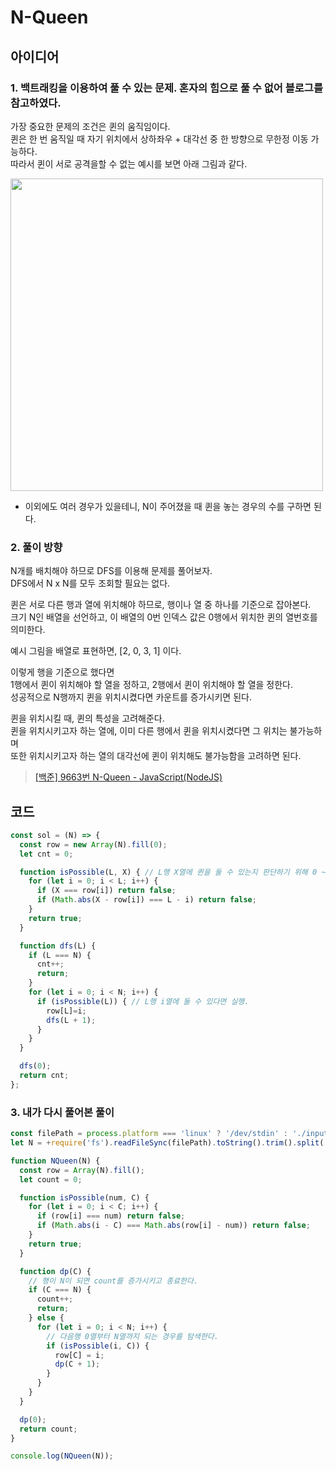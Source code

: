 # N-Queen

## 아이디어

### 1. 백트래킹을 이용하여 풀 수 있는 문제. 혼자의 힘으로 풀 수 없어 블로그를 참고하였다.

가장 중요한 문제의 조건은 퀸의 움직임이다.<br />
퀸은 한 번 움직일 때 자기 위치에서 상하좌우 + 대각선 중 한 방향으로 무한정 이동 가능하다.<br />
따라서 퀸이 서로 공격을할 수 없는 예시를 보면 아래 그림과 같다.<br />

<img src="https://img1.daumcdn.net/thumb/R1280x0/?scode=mtistory2&fname=https%3A%2F%2Fblog.kakaocdn.net%2Fdn%2Fc37Ayl%2Fbtq6Mcau11r%2F8jFFKqdyM8nKIfCWMe15iK%2Fimg.png" width="500px" />

- 이외에도 여러 경우가 있을테니, N이 주어졌을 때 퀸을 놓는 경우의 수를 구하면 된다.

### 2. 풀이 방향

N개를 배치해야 하므로 DFS를 이용해 문제를 풀어보자.<br />
DFS에서 N x N를 모두 조회할 필요는 없다.<br />

퀸은 서로 다른 행과 열에 위치해야 하므로, 행이나 열 중 하나를 기준으로 잡아본다.<br />
크기 N인 배열을 선언하고, 이 배열의 0번 인덱스 값은 0행에서 위치한 퀸의 열번호를 의미한다.<br />

예시 그림을 배열로 표현하면, [2, 0, 3, 1] 이다.<br />

이렇게 행을 기준으로 했다면<br />
1행에서 퀸이 위치해야 할 열을 정하고, 2행에서 퀸이 위치해야 할 열을 정한다.<br />
성공적으로 N행까지 퀸을 위치시켰다면 카운트를 증가시키면 된다.<br />

퀸을 위치시킬 때, 퀸의 특성을 고려해준다.<br />
퀸을 위치시키고자 하는 열에, 이미 다른 행에서 퀸을 위치시켰다면 그 위치는 불가능하며<br />
또한 위치시키고자 하는 열의 대각선에 퀸이 위치해도 불가능함을 고려하면 된다.<br />

> [[백준] 9663번 N-Queen - JavaScript(NodeJS)](https://gobae.tistory.com/57)

## 코드

```js
const sol = (N) => {
  const row = new Array(N).fill(0);
  let cnt = 0;

  function isPossible(L, X) { // L행 X열에 퀸을 둘 수 있는지 판단하기 위해 0 ~ L-1행까지 상하좌우 + 대각선까지 조회.
    for (let i = 0; i < L; i++) {
      if (X === row[i]) return false;
      if (Math.abs(X - row[i]) === L - i) return false;
    }
    return true;
  }

  function dfs(L) {
    if (L === N) {
      cnt++;
      return;
    }
    for (let i = 0; i < N; i++) {
      if (isPossible(L)) { // L행 i열에 둘 수 있다면 실행.
        row[L]=i;
        dfs(L + 1);
      }
    }
  }

  dfs(0);
  return cnt;
};
```

### 3. 내가 다시 풀어본 풀이

```js
const filePath = process.platform === 'linux' ? '/dev/stdin' : './input.txt';
let N = +require('fs').readFileSync(filePath).toString().trim().split('\n')[0];

function NQueen(N) {
  const row = Array(N).fill();
  let count = 0;

  function isPossible(num, C) {
    for (let i = 0; i < C; i++) {
      if (row[i] === num) return false;
      if (Math.abs(i - C) === Math.abs(row[i] - num)) return false;
    }
    return true;
  }

  function dp(C) {
    // 행이 N이 되면 count를 증가시키고 종료한다.
    if (C === N) {
      count++;
      return;
    } else { 
      for (let i = 0; i < N; i++) {
        // 다음행 0열부터 N열까지 되는 경우를 탐색한다.
        if (isPossible(i, C)) {
          row[C] = i;
          dp(C + 1);
        }
      }
    }
  }

  dp(0);
  return count;
}

console.log(NQueen(N));

```
